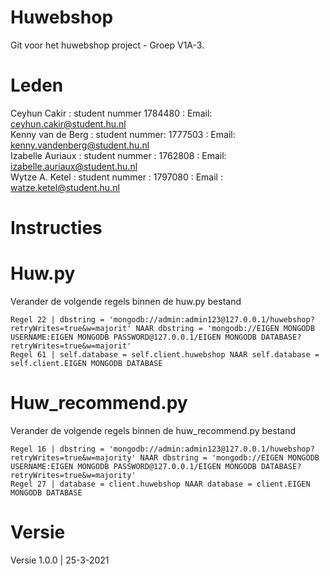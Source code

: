 # Huwebshop
Git voor het huwebshop project - Groep V1A-3.

# Leden

Ceyhun Cakir : student nummer 1784480 : Email: ceyhun.cakir@student.hu.nl<br/>
Kenny van de Berg : student nummer: 1777503 : Email: kenny.vandenberg@student.hu.nl<br/>
Izabelle Auriaux : student nummer : 1762808 : Email: izabelle.auriaux@student.hu.nl<br/>
Wytze A. Ketel : student nummer : 1797080 : Email : watze.ketel@student.hu.nl<br/>

# Instructies

# Huw.py
Verander de volgende regels binnen de huw.py bestand


```
Regel 22 | dbstring = 'mongodb://admin:admin123@127.0.0.1/huwebshop?retryWrites=true&w=majorit' NAAR dbstring = 'mongodb://EIGEN MONGODB USERNAME:EIGEN MONGODB PASSWORD@127.0.0.1/EIGEN MONGODB DATABASE?retryWrites=true&w=majorit'
Regel 61 | self.database = self.client.huwebshop NAAR self.database = self.client.EIGEN MONGODB DATABASE
```

# Huw_recommend.py
Verander de volgende regels binnen de huw_recommend.py bestand


```
Regel 16 | dbstring = 'mongodb://admin:admin123@127.0.0.1/huwebshop?retryWrites=true&w=majority' NAAR dbstring = 'mongodb://EIGEN MONGODB USERNAME:EIGEN MONGODB PASSWORD@127.0.0.1/EIGEN MONGODB DATABASE?retryWrites=true&w=majority'
Regel 27 | database = client.huwebshop NAAR database = client.EIGEN MONGODB DATABASE
```

# Versie

Versie 1.0.0 | 25-3-2021
